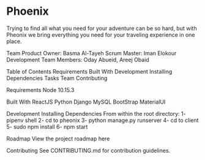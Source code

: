 # Phoenix
Trying to find all what you need for your adventure can be so hard, but with Pheonix we 
bring everything you need for your traveling experience in one place.

Team 
Product Owner: Basma Al-Tayeh
Scrum Master: Iman Elokour
Development Team Members: Oday Abueid, Areej Obaid

Table of Contents
Requirements
Built With
Development
Installing Dependencies
Tasks
Team
Contributing


Requirements
Node 10.15.3

Built With
ReactJS
Python 
Django
MySQL
BootStrap
MaterialUI

Development
Installing Dependencies
From within the root directory:
1- pipenv shell
2- cd to pheonix
3- python manage.py runserver
4- cd to client
5- sudo npm install 
6- npm start 


Roadmap
View the project roadmap here

Contributing
See CONTRIBUTING.md for contribution guidelines.